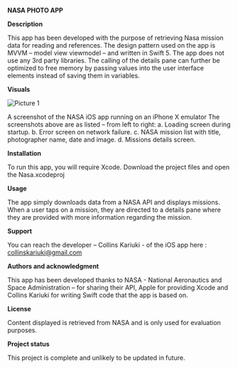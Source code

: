**NASA PHOTO APP**

**Description**

This app has been developed with the purpose of retrieving Nasa mission data for reading and references.
The design pattern used on the app is MVVM – model view viewmodel – and written in Swift 5. 
The app does not use any 3rd party libraries.
The calling of the details pane can further be optimized to free memory by passing values into the user interface elements instead of saving them in variables.

**Visuals**

![Picture 1](https://user-images.githubusercontent.com/28135810/123601447-5d30a200-d800-11eb-8bea-ca5e2a719602.jpg)

 A screenshot of the NASA iOS app running on an iPhone X emulator
The screenshots above are as listed – from left to right:
  a. Loading screen during startup.
  b. Error screen on network failure.
  c. NASA mission list with title, photographer name, date and image.
  d. Missions details screen.
  
**Installation**

To run this app, you will require Xcode. Download the project files and open the Nasa.xcodeproj

**Usage**

The app simply downloads data from a NASA API and displays missions. When a user taps on a mission, they are directed to a details pane where they are provided with more information regarding the mission.

**Support**

You can reach the developer – Collins Kariuki -  of the iOS app here : collinskariuki@gmail.com

**Authors and acknowledgment**

This app has been developed thanks to NASA - National Aeronautics and Space Administration – for sharing their API, Apple for providing Xcode and Collins Kariuki for writing Swift code that the app is based on.

**License**

Content displayed is retrieved from NASA and is only used for evaluation purposes.

**Project status**

This project is complete and unlikely to be updated in future.


